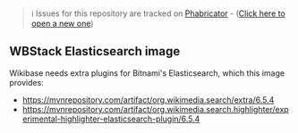 > ℹ️ Issues for this repository are tracked on [Phabricator](https://phabricator.wikimedia.org/project/board/5563/) - ([Click here to open a new one](https://phabricator.wikimedia.org/maniphest/task/edit/form/1/?tags=wikibase_cloud
))

## WBStack Elasticsearch image

Wikibase needs extra plugins for Bitnami's Elasticsearch, which this image provides:

- https://mvnrepository.com/artifact/org.wikimedia.search/extra/6.5.4
- https://mvnrepository.com/artifact/org.wikimedia.search.highlighter/experimental-highlighter-elasticsearch-plugin/6.5.4
